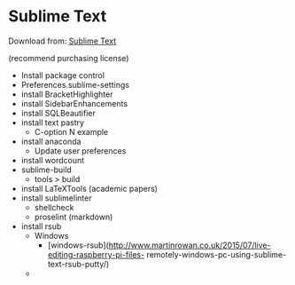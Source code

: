 # Sublime Text

Download from: [Sublime Text](https://www.sublimetext.com/)

(recommend purchasing license)

 * Install package control
 * Preferences.sublime-settings
 * install BracketHighlighter
 * install SidebarEnhancements
 * install SQLBeautifier
 * install text pastry
     - C-option N example
 * install anaconda
     - Update user preferences
 * install wordcount
 * sublime-build 
     - tools > build
 * install LaTeXTools (academic papers)
 * install sublimelinter
     - shellcheck
     - proselint (markdown)
 * install rsub
     - Windows
        + [windows-rsub](http://www.martinrowan.co.uk/2015/07/live-editing-raspberry-pi-files- remotely-windows-pc-using-sublime-text-rsub-putty/)
     - 
